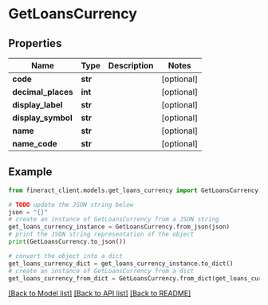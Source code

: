 # GetLoansCurrency


## Properties

Name | Type | Description | Notes
------------ | ------------- | ------------- | -------------
**code** | **str** |  | [optional] 
**decimal_places** | **int** |  | [optional] 
**display_label** | **str** |  | [optional] 
**display_symbol** | **str** |  | [optional] 
**name** | **str** |  | [optional] 
**name_code** | **str** |  | [optional] 

## Example

```python
from fineract_client.models.get_loans_currency import GetLoansCurrency

# TODO update the JSON string below
json = "{}"
# create an instance of GetLoansCurrency from a JSON string
get_loans_currency_instance = GetLoansCurrency.from_json(json)
# print the JSON string representation of the object
print(GetLoansCurrency.to_json())

# convert the object into a dict
get_loans_currency_dict = get_loans_currency_instance.to_dict()
# create an instance of GetLoansCurrency from a dict
get_loans_currency_from_dict = GetLoansCurrency.from_dict(get_loans_currency_dict)
```
[[Back to Model list]](../README.md#documentation-for-models) [[Back to API list]](../README.md#documentation-for-api-endpoints) [[Back to README]](../README.md)


